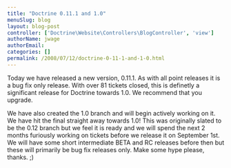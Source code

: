 ```yaml
---
title: "Doctrine 0.11.1 and 1.0"
menuSlug: blog
layout: blog-post
controller: ['Doctrine\Website\Controllers\BlogController', 'view']
authorName: jwage
authorEmail:
categories: []
permalink: /2008/07/12/doctrine-0-11-1-and-1-0.html
---
```

<p>

Today we have released a new version, 0.11.1. As with all point releases
it is a bug fix only release. With over 81 tickets closed, this is
definetly a significant release for Doctrine towards 1.0. We recommend
that you upgrade.

</p><p>

We have also created the 1.0 branch and will begin actively working on
it. We have hit the final straight away towards 1.0! This was originally
slated to be the 0.12 branch but we feel it is ready and we will spend
the next 2 months furiously working on tickets before we release it on
September 1st. We will have some short intermediate BETA and RC releases
before then but these will primarily be bug fix releases only. Make some
hype please, thanks. ;)

</p>


